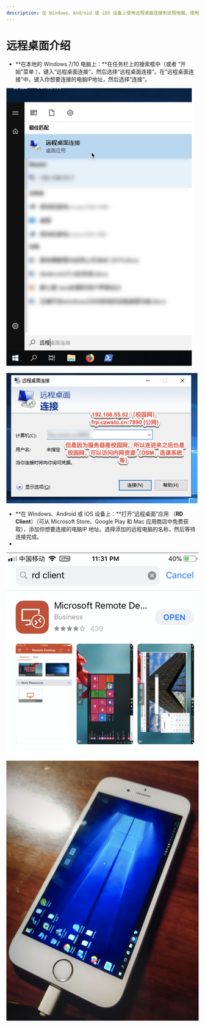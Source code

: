 ```yaml
---
description: 在 Windows、Android 或 iOS 设备上使用远程桌面连接到远程电脑，使用远程电脑的资源与功能。
---
```


# 远程桌面介绍

* **在本地的 Windows 7/10 电脑上：**在任务栏上的搜索框中（或者 “开始”菜单 ），键入“远程桌面连接”，然后选择“远程桌面连接”。在“远程桌面连接”中，键入你想要连接的电脑IP地址，然后选择“连接”。

![](.gitbook/assets/image%20%2813%29.png)



![](.gitbook/assets/image%20%2814%29.png)

* **在 Windows、Android 或 iOS 设备上：**打开“远程桌面”应用 （**RD Client**）（可从 Microsoft Store、Google Play 和 Mac 应用商店中免费获取），添加你想要连接的电脑IP 地址。选择添加的远程电脑的名称，然后等待连接完成。
* 
![](.gitbook/assets/image%20%2811%29.png)

![](.gitbook/assets/image%20%286%29.png)

